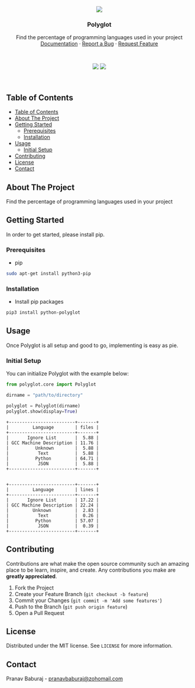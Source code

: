 <!-- PROJECT LOGO -->


<br />
<p align="center">
  <img src="https://user-images.githubusercontent.com/70764593/114295267-c9cdb780-9ac1-11eb-94aa-f864328d6845.png" aly="logo">
  <h3 align="center">Polyglot</h3>

  <p align="center">
    Find the percentage of programming languages used in your project
    <br />
    <a href="https://github.com/pranavbaburaj/polyglot/tree/main/docs">Documentation</a>
    ·
    <a href="https://github.com/pranavbaburaj/polyglot/issues">Report a Bug</a>
    ·
    <a href="https://github.com/pranavbaburaj/polyglot/pulls">Request Feature</a>
  </p>
  <br>
  <p align="center">
    <img src="https://img.shields.io/github/issues-pr/pranavbaburaj/polyglot.svg?style=flat">
    <img src="https://img.shields.io/github/contributors/pranavbaburaj/polyglot.svg?style=flat"> 
  </p>
  <br />

</p>

<!-- TABLE OF CONTENTS -->

## Table of Contents

- [Table of Contents](#table-of-contents)
- [About The Project](#about-the-project)
- [Getting Started](#getting-started)
  - [Prerequisites](#prerequisites)
  - [Installation](#installation)
- [Usage](#usage)
  - [Initial Setup](#initial-setup)
- [Contributing](#contributing)
- [License](#license)
- [Contact](#contact)

<!-- ABOUT THE PROJECT -->

## About The Project

Find the percentage of programming languages used in your project

<!-- GETTING STARTED -->

## Getting Started

In order to get started, please install pip.

### Prerequisites

- pip

```sh
sudo apt-get install python3-pip
```

### Installation

- Install pip packages

```sh
pip3 install python-polyglot
```

## Usage

Once Polyglot is all setup and good to go, implementing is easy as pie.

### Initial Setup

You can initialize Polyglot with the example below:

```python
from polyglot.core import Polyglot

dirname = "path/to/directory"

polyglot = Polyglot(dirname)
polyglot.show(display=True)

```

```
+-------------------------+-------+
|         Language        | files |
+-------------------------+-------+
|       Ignore List       |  5.88 |
| GCC Machine Description | 11.76 |
|          Unknown        |  5.88 |
|           Text          |  5.88 |
|          Python         | 64.71 |
|           JSON          |  5.88 |
+-------------------------+-------+


+-------------------------+-------+
|         Language        | lines |
+-------------------------+-------+
|       Ignore List       | 17.22 |
| GCC Machine Description | 22.24 |
|         Unknown         |  2.83 |
|           Text          |  0.26 |
|          Python         | 57.07 |
|           JSON          |  0.39 |
+-------------------------+-------+
```

<!-- CONTRIBUTING -->

## Contributing

Contributions are what make the open source community such an amazing place to be learn, inspire, and create. Any contributions you make are **greatly appreciated**.

1. Fork the Project
2. Create your Feature Branch (`git checkout -b feature`)
3. Commit your Changes (`git commit -m 'Add some features'`)
4. Push to the Branch (`git push origin feature`)
5. Open a Pull Request

<!-- LICENSE -->

## License

Distributed under the MIT license. See `LICENSE` for more information.

<!-- CONTACT -->

## Contact

Pranav Baburaj - pranavbaburaj@zohomail.com
